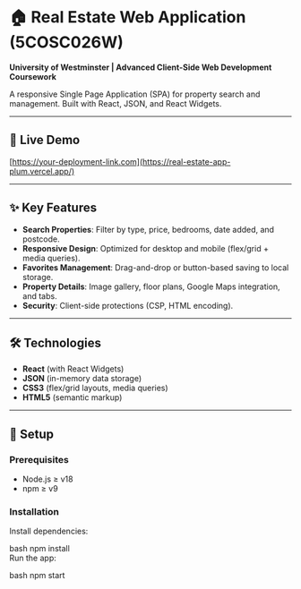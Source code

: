 # 🏠 Real Estate Web Application (5COSC026W)  
**University of Westminster | Advanced Client-Side Web Development Coursework**  

A responsive Single Page Application (SPA) for property search and management. Built with React, JSON, and React Widgets.  

---

## 🔗 Live Demo
[https://your-deployment-link.com](https://real-estate-app-plum.vercel.app/)

---

## ✨ Key Features  
- **Search Properties**: Filter by type, price, bedrooms, date added, and postcode.  
- **Responsive Design**: Optimized for desktop and mobile (flex/grid + media queries).  
- **Favorites Management**: Drag-and-drop or button-based saving to local storage.  
- **Property Details**: Image gallery, floor plans, Google Maps integration, and tabs.  
- **Security**: Client-side protections (CSP, HTML encoding).  

---

## 🛠️ Technologies  
- **React** (with React Widgets)  
- **JSON** (in-memory data storage)  
- **CSS3** (flex/grid layouts, media queries)  
- **HTML5** (semantic markup)  

---

## 🚀 Setup  

### Prerequisites  
- Node.js ≥ v18  
- npm ≥ v9  

### Installation  
Install dependencies:

bash
npm install  
Run the app:

bash
npm start  
